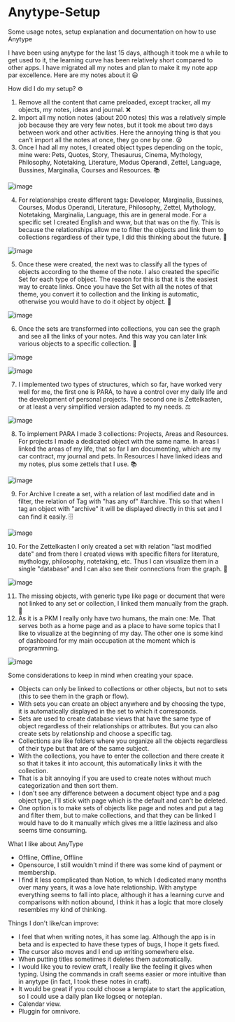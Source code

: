 # Anytype-Setup
Some usage notes, setup explanation and documentation on how to use Anytype

I have been using anytype for the last 15 days, although it took me a while to get used to it, the learning curve has been relatively short compared to other apps. I have migrated all my notes and plan to make it my note app par excellence. Here are my notes about it 😃

How did I do my setup? ⚙️


1. Remove all the content that came preloaded, except tracker, all my objects, my notes, ideas and journal. ❌
2. Import all my notion notes (about 200 notes) this was a relatively simple job because they are very few notes, but it took me about two days between work and other activities. Here the annoying thing is that you can't import all the notes at once, they go one by one. 😫
3. Once I had all my notes, I created object types depending on the topic, mine were: Pets, Quotes, Story, Thesaurus, Cinema, Mythology, Philosophy, Notetaking, Literature, Modus Operandi, Zettel, Language, Bussines, Marginalia, Courses and Resources. 📚

![image](https://res.craft.do/user/full/1b209dee-4948-f7ad-9d57-f551e9472d64/doc/94FD3903-DC5A-4006-A29E-F3228CE9760A/274A6E34-C696-4219-9176-75F074D42A40_2/f4LgyOliJNxmTnYmS2JiTy3VWWaRkHKxmoL2MTH1xGkz/Screen%20Shot%202023-10-26%20at%2011.18.51%20a.m..png)


4. For relationships create different tags: Developer, Marginalia, Bussines, Courses, Modus Operandi, Literature, Philosophy, Zettel, Mythology, Notetaking, Marginalia, Language, this are in general mode. For a specific set I created English and www, but that was on the fly. This is because the relationships allow me to filter the objects and link them to collections regardless of their type, I did this thinking about the future. 🔖

![image](https://res.craft.do/user/full/1b209dee-4948-f7ad-9d57-f551e9472d64/doc/94FD3903-DC5A-4006-A29E-F3228CE9760A/D130D295-A7E4-4CDF-89A8-99619CC2F8DC_2/jRyvzbva9bs16hbLoOFgUGP6gdx1TL6YlsqZa0VTD2kz/Screen%20Shot%202023-10-26%20at%2011.19.31%20a.m..png)


5. Once these were created, the next was to classify all the types of objects according to the theme of the note. I also created the specific Set for each type of object. The reason for this is that it is the easiest way to create links. Once you have the Set with all the notes of that theme, you convert it to collection and the linking is automatic, otherwise you would have to do it object by object. 🔗

![image](https://res.craft.do/user/full/1b209dee-4948-f7ad-9d57-f551e9472d64/doc/94FD3903-DC5A-4006-A29E-F3228CE9760A/489246AF-5629-4EA0-9709-AA821258C6C1_2/tUS6noY5cu1Dq6QHq4AuxlqxhROQInwhxilyJjdQpmsz/Screen%20Shot%202023-10-26%20at%2011.23.14%20a.m..png)


6. Once the sets are transformed into collections, you can see the graph and see all the links of your notes. And this way you can later link various objects to a specific collection. 🍇

![image](https://res.craft.do/user/full/1b209dee-4948-f7ad-9d57-f551e9472d64/doc/94FD3903-DC5A-4006-A29E-F3228CE9760A/C6BC3098-93B3-4B64-BB29-E747D0CDC2C6_2/GDGV6ZYIfHVN5jpMs67yrCiES012ZPybxciY70fvdq0z/Screen%20Shot%202023-10-26%20at%2011.23.54%20a.m..png)

![image](https://res.craft.do/user/full/1b209dee-4948-f7ad-9d57-f551e9472d64/doc/94FD3903-DC5A-4006-A29E-F3228CE9760A/40223592-742C-4881-9A16-674CABDCBD97_2/OhcMUfvMFCtNZP4VVaAhWOYKqMemPWVhx7xd7Fi23xkz/Screen%20Shot%202023-10-26%20at%2011.24.12%20a.m..png)


7. I implemented two types of structures, which so far, have worked very well for me, the first one is PARA, to have a control over my daily life and the development of personal projects. The second one is Zettelkasten, or at least a very simplified version adapted to my needs. ⚖️

![image](https://res.craft.do/user/full/1b209dee-4948-f7ad-9d57-f551e9472d64/doc/94FD3903-DC5A-4006-A29E-F3228CE9760A/F93AE5D4-DE4A-4637-9C2D-C2CE2BECD7AA_2/Nmz5ksfgNhzlB22xYzC8kNQQKbuyq4lRCh7A6M1EuOcz/Screen%20Shot%202023-10-26%20at%2011.20.25%20a.m..png)


8. To implement PARA I made 3 collections: Projects, Areas and Resources.  For projects I made a dedicated object with the same name. In areas I linked the areas of my life, that so far I am documenting, which are my car contract, my journal and pets. In Resources I have linked ideas and my notes, plus some zettels that I use. 📚️

![image](https://res.craft.do/user/full/1b209dee-4948-f7ad-9d57-f551e9472d64/doc/94FD3903-DC5A-4006-A29E-F3228CE9760A/D60AC507-EB34-4F21-A728-C9E1D86C7C60_2/2BWzWYG9RBRMRZHb11kYTilBzwQdLIg4GLzAsFrd3Ccz/Screen%20Shot%202023-10-26%20at%2011.20.57%20a.m..png)


9. For Archive I create a set, with a relation of last modified date and in filter, the relation of Tag with "has any of" #archive. This so that when I tag an object with "archive" it will be displayed directly in this set and I can find it easily. 🗄️

![image](https://res.craft.do/user/full/1b209dee-4948-f7ad-9d57-f551e9472d64/doc/94FD3903-DC5A-4006-A29E-F3228CE9760A/2F513CBB-9F77-423E-B246-27661DD0E6BA_2/fPlP9LRxvEgctWYGRofhFKv71tdF6nVjg4iWhc22AJoz/Screen%20Shot%202023-10-26%20at%2011.21.22%20a.m..png)


10. For the Zettelkasten I only created a set with relation "last modified date" and from there I created views with specific filters for literature, mythology, philosophy, notetaking, etc. Thus I can visualize them in a single "database" and I can also see their connections from the graph. 🧮

![image](https://res.craft.do/user/full/1b209dee-4948-f7ad-9d57-f551e9472d64/doc/94FD3903-DC5A-4006-A29E-F3228CE9760A/E1530E2F-933C-437D-872F-88903D7C0E0C_2/E7FwZdyQf4NlvaGo9RhWQbvtYeDkXTN5VQ9Wjv98pcwz/Screen%20Shot%202023-10-26%20at%2011.20.07%20a.m..png)


11. The missing objects, with generic type like page or document that were not linked to any set or collection, I linked them manually from the graph. 🧶
12. As it is a PKM I really only have two humans, the main one: Me. That serves both as a home page and as a place to have some topics that I like to visualize at the beginning of my day. The other one is some kind of dashboard for my main occupation at the moment which is programming.

![image](https://res.craft.do/user/full/1b209dee-4948-f7ad-9d57-f551e9472d64/doc/94FD3903-DC5A-4006-A29E-F3228CE9760A/A8A93B78-37EB-4498-8B70-80A1A6C0ACFC_2/tihWyHzd5SU7smqQjAwEwqvpd4iXfLXgCyW3xIZtX34z/Screen%20Shot%202023-10-26%20at%2011.21.54%20a.m..png)

Some considerations to keep in mind when creating your space.


- Objects can only be linked to collections or other objects, but not to sets (this to see them in the graph or flow).
- With sets you can create an object anywhere and by choosing the type, it is automatically displayed in the set to which it corresponds.
- Sets are used to create database views that have the same type of object regardless of their relationships or attributes. But you can also create sets by relationship and choose a specific tag.
- Collections are like folders where you organize all the objects regardless of their type but that are of the same subject.
- With the collections, you have to enter the collection and there create it so that it takes it into account, this automatically links it with the collection.
- That is a bit annoying if you are used to create notes without much categorization and then sort them.
- I don't see any difference between a document object type and a pag object type, I'll stick with page which is the default and can't be deleted.
- One option is to make sets of objects like page and notes and put a tag and filter them, but to make collections, and that they can be linked I would have to do it manually which gives me a little laziness and also seems time consuming.

What I like about AnyType


- Offline, Offline, Offline
- Opensource, I still wouldn't mind if there was some kind of payment or membership.
- I find it less complicated than Notion, to which I dedicated many months over many years, it was a love hate relationship. With anytype everything seems to fall into place, although it has a learning curve and comparisons with notion abound, I think it has a logic that more closely resembles my kind of thinking.

Things I don't like/can improve:


- I feel that when writing notes, it has some lag. Although the app is in beta and is expected to have these types of bugs, I hope it gets fixed.
- The cursor also moves and I end up writing somewhere else.
- When putting titles sometimes it deletes them automatically.
- I would like you to review craft, I really like the feeling it gives when typing. Using the commands in craft seems easier or more intuitive than in anytype (in fact, I took these notes in craft).
- It would be great if you could choose a template to start the application, so I could use a daily plan like logseq or noteplan.
- Calendar view.
- Pluggin for omnivore.
